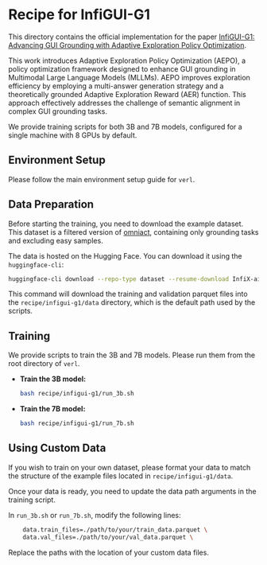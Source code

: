 # Recipe for InfiGUI-G1

This directory contains the official implementation for the paper [InfiGUI-G1: Advancing GUI Grounding with Adaptive Exploration Policy Optimization](https://arxiv.org/abs/2508.05731).

This work introduces Adaptive Exploration Policy Optimization (AEPO), a policy optimization framework designed to enhance GUI grounding in Multimodal Large Language Models (MLLMs). AEPO improves exploration efficiency by employing a multi-answer generation strategy and a theoretically grounded Adaptive Exploration Reward (AER) function. This approach effectively addresses the challenge of semantic alignment in complex GUI grounding tasks.

We provide training scripts for both 3B and 7B models, configured for a single machine with 8 GPUs by default.

## Environment Setup

Please follow the main environment setup guide for `verl`.

## Data Preparation

Before starting the training, you need to download the example dataset. This dataset is a filtered version of [omniact](https://huggingface.co/datasets/Writer/omniact), containing only grounding tasks and excluding easy samples.

The data is hosted on the Hugging Face. You can download it using the `huggingface-cli`:

```bash
huggingface-cli download --repo-type dataset --resume-download InfiX-ai/omniact_grounding_filtered --local-dir recipe/infigui-g1/data
```

This command will download the training and validation parquet files into the `recipe/infigui-g1/data` directory, which is the default path used by the scripts.

## Training

We provide scripts to train the 3B and 7B models. Please run them from the root directory of `verl`.

-   **Train the 3B model:**

    ```bash
    bash recipe/infigui-g1/run_3b.sh
    ```

-   **Train the 7B model:**

    ```bash
    bash recipe/infigui-g1/run_7b.sh
    ```

## Using Custom Data

If you wish to train on your own dataset, please format your data to match the structure of the example files located in `recipe/infigui-g1/data`.

Once your data is ready, you need to update the data path arguments in the training script.

In `run_3b.sh` or `run_7b.sh`, modify the following lines:

```bash
    data.train_files=./path/to/your/train_data.parquet \
    data.val_files=./path/to/your/val_data.parquet \
```

Replace the paths with the location of your custom data files.
